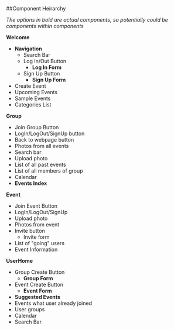 ##Component Heirarchy

*The options in bold are actual components, so potentially could be components within components*

**Welcome**
* **Navigation**
  * Search Bar
  * Log In/Out Button
    * **Log In Form**
  * Sign Up Button
    * **Sign Up Form**
* Create Event
* Upcoming Events
* Sample Events
* Categories List

**Group**
* Join Group Button
* LogIn/LogOut/SignUp button
* Back to webpage button
* Photos from all events
* Search bar
* Upload photo
* List of all past events
* List of all members of group
* Calendar
* **Events Index**

**Event**
* Join Event Button
* LogIn/LogOut/SignUp
* Upload photo
* Photos from event
* Invite button
  * Invite form
* List of "going" users
* Event Information

**UserHome**
* Group Create Button
  * **Group Form**
* Event Create Button
  * **Event Form**
* **Suggested Events**
* Events what user already joined
* User groups
* Calendar
* Search Bar
